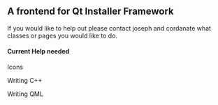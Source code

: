 ## A frontend for Qt Installer Framework 

If you would like to help out please contact joseph and cordanate what classes or pages you would like to do. 

#### Current Help needed 


Icons 

Writing C++

Writing QML



